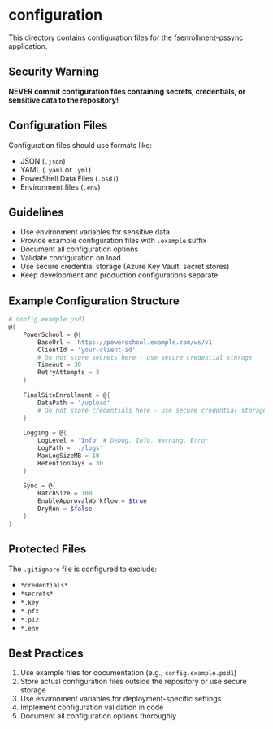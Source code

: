 # configuration

This directory contains configuration files for the fsenrollment-pssync application.

## Security Warning

**NEVER commit configuration files containing secrets, credentials, or sensitive data to the repository!**

## Configuration Files

Configuration files should use formats like:
- JSON (`.json`)
- YAML (`.yaml` or `.yml`)
- PowerShell Data Files (`.psd1`)
- Environment files (`.env`)

## Guidelines

- Use environment variables for sensitive data
- Provide example configuration files with `.example` suffix
- Document all configuration options
- Validate configuration on load
- Use secure credential storage (Azure Key Vault, secret stores)
- Keep development and production configurations separate

## Example Configuration Structure

```powershell
# config.example.psd1
@{
    PowerSchool = @{
        BaseUrl = 'https://powerschool.example.com/ws/v1'
        ClientId = 'your-client-id'
        # Do not store secrets here - use secure credential storage
        Timeout = 30
        RetryAttempts = 3
    }
    
    FinalSiteEnrollment = @{
        DataPath = '/upload'
        # Do not store credentials here - use secure credential storage
    }
    
    Logging = @{
        LogLevel = 'Info' # Debug, Info, Warning, Error
        LogPath = './logs'
        MaxLogSizeMB = 10
        RetentionDays = 30
    }
    
    Sync = @{
        BatchSize = 100
        EnableApprovalWorkflow = $true
        DryRun = $false
    }
}
```

## Protected Files

The `.gitignore` file is configured to exclude:
- `*credentials*`
- `*secrets*`
- `*.key`
- `*.pfx`
- `*.p12`
- `*.env`

## Best Practices

1. Use example files for documentation (e.g., `config.example.psd1`)
2. Store actual configuration files outside the repository or use secure storage
3. Use environment variables for deployment-specific settings
4. Implement configuration validation in code
5. Document all configuration options thoroughly
